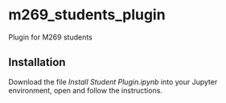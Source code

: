 # m269_students_plugin
Plugin for M269 students


## Installation
Download the file _Install Student Plugin.ipynb_ into your Jupyter environment, open and follow the instructions.
